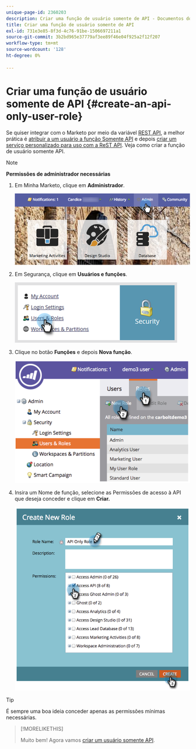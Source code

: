 ```yaml
---
unique-page-id: 2360203
description: Criar uma função de usuário somente de API - Documentos do Marketo - Documentação do produto
title: Criar uma função de usuário somente de API
exl-id: 731e3e85-8f3d-4c76-91be-1506697211a1
source-git-commit: 3b2bd965e37779af3ee89f46e04f925a2f12f207
workflow-type: tm+mt
source-wordcount: '128'
ht-degree: 0%

---
```


# Criar uma função de usuário somente de API {#create-an-api-only-user-role}

Se quiser integrar com o Marketo por meio da variável [REST API](https://developers.marketo.com/documentation/rest/), a melhor prática é [atribuir a um usuário a função Somente API](/help/marketo/product-docs/administration/users-and-roles/create-an-api-only-user.md) e depois [criar um serviço personalizado para uso com a ReST API](/help/marketo/product-docs/administration/additional-integrations/create-a-custom-service-for-use-with-rest-api.md). Veja como criar a função de usuário somente API.

>[!NOTE]
>
>**Permissões de administrador necessárias**

1. Em Minha Marketo, clique em **Administrador**.

   ![](assets/adminhand-1.png)

1. Em Segurança, clique em **Usuários e funções**.

   ![](assets/two.png)

1. Clique no botão **Funções** e depois **Nova função**.

   ![](assets/image2014-9-16-13-3a47-3a12.png)

1. Insira um Nome de função, selecione as Permissões de acesso à API que deseja conceder e clique em **Criar.**

   ![](assets/image2014-9-16-13-3a47-3a36.png)

>[!TIP]
>
>É sempre uma boa ideia conceder apenas as permissões mínimas necessárias.

>[!MORELIKETHIS]
>
>Muito bem! Agora vamos [criar um usuário somente API](/help/marketo/product-docs/administration/users-and-roles/create-an-api-only-user.md).
